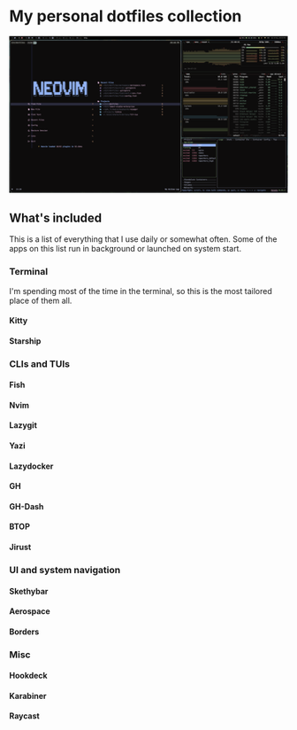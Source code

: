 # My personal dotfiles collection

![Preview](/assets/screen.png)

## What's included

This is a list of everything that I use daily or somewhat often. Some of the apps on this list run in background or launched on system start.

### Terminal

I'm spending most of the time in the terminal, so this is the most tailored place of them all.

#### Kitty

#### Starship

### CLIs and TUIs

#### Fish

#### Nvim

#### Lazygit

#### Yazi

#### Lazydocker

#### GH

#### GH-Dash

#### BTOP

#### Jirust

### UI and system navigation

#### Skethybar

#### Aerospace

#### Borders

### Misc

#### Hookdeck

#### Karabiner

#### Raycast
